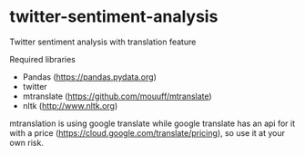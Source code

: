 # twitter-sentiment-analysis
Twitter sentiment analysis with translation feature

Required libraries
- Pandas (https://pandas.pydata.org)
- twitter
- mtranslate (https://github.com/mouuff/mtranslate)
- nltk (http://www.nltk.org)

mtranslation is using google translate while google translate has an api for it with a price (https://cloud.google.com/translate/pricing), so use it at your own risk.


